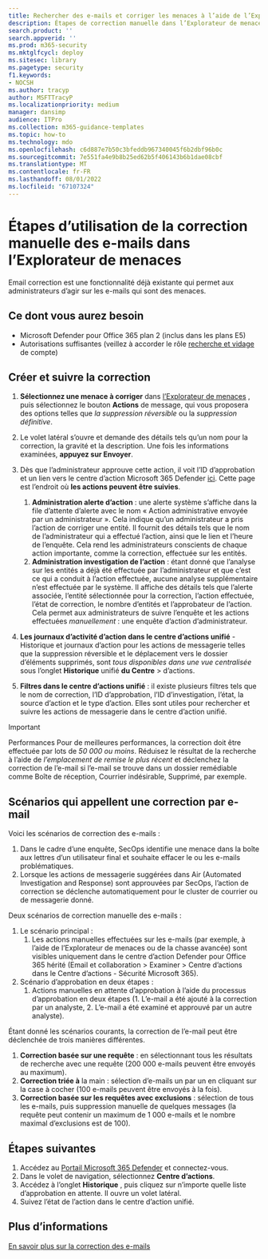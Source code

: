 ```yaml
---
title: Rechercher des e-mails et corriger les menaces à l’aide de l’Explorateur de menaces dans Microsoft 365 Defender
description: Étapes de correction manuelle dans l’Explorateur de menaces dans Microsoft 365 Defender, notamment comment obtenir les meilleures performances et les scénarios qui appellent la correction.
search.product: ''
search.appverid: ''
ms.prod: m365-security
ms.mktglfcycl: deploy
ms.sitesec: library
ms.pagetype: security
f1.keywords:
- NOCSH
ms.author: tracyp
author: MSFTTracyP
ms.localizationpriority: medium
manager: dansimp
audience: ITPro
ms.collection: m365-guidance-templates
ms.topic: how-to
ms.technology: mdo
ms.openlocfilehash: c6d887e7b50c3bfeddb967340045f6b2dbf96b0c
ms.sourcegitcommit: 7e551fa4e9b8b25ed62b5f406143b6b1dae08cbf
ms.translationtype: MT
ms.contentlocale: fr-FR
ms.lasthandoff: 08/01/2022
ms.locfileid: "67107324"
---
```

# <a name="steps-to-use-manual-email-remediation-in-threat-explorer"></a>Étapes d’utilisation de la correction manuelle des e-mails dans l’Explorateur de menaces

Email correction est une fonctionnalité déjà existante qui permet aux administrateurs d’agir sur les e-mails qui sont des menaces.

## <a name="what-youll-need"></a>Ce dont vous aurez besoin
- Microsoft Defender pour Office 365 plan 2 (inclus dans les plans E5)
- Autorisations suffisantes (veillez à accorder le rôle [recherche et vidage](https://sip.security.microsoft.com/securitypermissions) de compte)

## <a name="create-and-track-the-remediation"></a>Créer et suivre la correction

1. **Sélectionnez une menace à corriger** dans [l’Explorateur de menaces](https://security.microsoft.com/threatexplorer) , puis sélectionnez le bouton **Actions** de message, qui vous proposera des options telles que *la suppression réversible* ou la *suppression définitive*.
1. Le volet latéral s’ouvre et demande des détails tels qu’un nom pour la correction, la gravité et la description. Une fois les informations examinées, **appuyez sur Envoyer**.
1. Dès que l’administrateur approuve cette action, il voit l’ID d’approbation et un lien vers le centre d’action Microsoft 365 Defender [ici](https://security.microsoft.com/action-center/history). Cette page est l’endroit où **les actions peuvent être suivies**.

    1. **Administration alerte d’action** : une alerte système s’affiche dans la file d’attente d’alerte avec le nom « Action administrative envoyée par un administrateur ». Cela indique qu’un administrateur a pris l’action de corriger une entité. Il fournit des détails tels que le nom de l’administrateur qui a effectué l’action, ainsi que le lien et l’heure de l’enquête. Cela rend les administrateurs conscients de chaque action importante, comme la correction, effectuée sur les entités.
    1. **Administration investigation de l’action** : étant donné que l’analyse sur les entités a déjà été effectuée par l’administrateur et que c’est ce qui a conduit à l’action effectuée, aucune analyse supplémentaire n’est effectuée par le système. Il affiche des détails tels que l’alerte associée, l’entité sélectionnée pour la correction, l’action effectuée, l’état de correction, le nombre d’entités et l’approbateur de l’action. Cela permet aux administrateurs de suivre l’enquête et les actions effectuées *manuellement* : une enquête d’action d’administrateur.
1. **Les journaux d’activité d’action dans le centre d’actions unifié** - Historique et journaux d’action pour les actions de messagerie telles que la suppression réversible et le déplacement vers le dossier d’éléments supprimés, sont *tous disponibles dans une vue centralisée* sous l’onglet **Historique** unifié **du Centre** >  d’actions. 
1. **Filtres dans le centre d’actions unifié** : il existe plusieurs filtres tels que le nom de correction, l’ID d’approbation, l’ID d’investigation, l’état, la source d’action et le type d’action. Elles sont utiles pour rechercher et suivre les actions de messagerie dans le centre d’action unifié.

> [!IMPORTANT]
> Performances Pour de meilleures performances, la correction doit être effectuée par lots de *50 000 ou moins*. Réduisez le résultat de la recherche à l’aide de *l’emplacement de remise le plus récent* et déclenchez la correction de l’e-mail si l’e-mail se trouve dans un dossier remédiable comme Boîte de réception, Courrier indésirable, Supprimé, par exemple.

## <a name="scenarios-that-call-for-email-remediation"></a>Scénarios qui appellent une correction par e-mail

Voici les scénarios de correction des e-mails :

1. Dans le cadre d’une enquête, SecOps identifie une menace dans la boîte aux lettres d’un utilisateur final et souhaite effacer le ou les e-mails problématiques.
1. Lorsque les actions de messagerie suggérées dans Air (Automated Investigation and Response) sont approuvées par SecOps, l’action de correction se déclenche automatiquement pour le cluster de courrier ou de messagerie donné.

Deux scénarios de correction manuelle des e-mails :

1. Le scénario principal :
    1. Les actions manuelles effectuées sur les e-mails (par exemple, à l’aide de l’Explorateur de menaces ou de la chasse avancée) sont visibles uniquement dans le centre d’action Defender pour Office 365 hérité (Email et collaboration > Examiner > Centre d’actions dans le Centre d’actions - Sécurité Microsoft 365).  
1. Scénario d’approbation en deux étapes :
    1. Actions manuelles en attente d’approbation à l’aide du processus d’approbation en deux étapes (1. L’e-mail a été ajouté à la correction par un analyste, 2. L’e-mail a été examiné et approuvé par un autre analyste).

Étant donné les scénarios courants, la correction de l’e-mail peut être déclenchée de trois manières différentes.

1. **Correction basée sur une requête** : en sélectionnant tous les résultats de recherche avec une requête (200 000 e-mails peuvent être envoyés au maximum).
1. **Correction triée à** la main : sélection d’e-mails un par un en cliquant sur la case à cocher (100 e-mails peuvent être envoyés à la fois).
1. **Correction basée sur les requêtes avec exclusions** : sélection de tous les e-mails, puis suppression manuelle de quelques messages (la requête peut contenir un maximum de 1 000 e-mails et le nombre maximal d’exclusions est de 100).

## <a name="next-steps"></a>Étapes suivantes
1. Accédez au [Portail Microsoft 365 Defender](https://security.microsoft.com) et connectez-vous.
1. Dans le volet de navigation, sélectionnez **Centre d’actions**.
1. Accédez à l’onglet **Historique** , puis cliquez sur n’importe quelle liste d’approbation en attente. Il ouvre un volet latéral.  
1. Suivez l’état de l’action dans le centre d’action unifié.

## <a name="more-information"></a>Plus d’informations

[En savoir plus sur la correction des e-mails](../../office-365-security/air-review-approve-pending-completed-actions.md)
